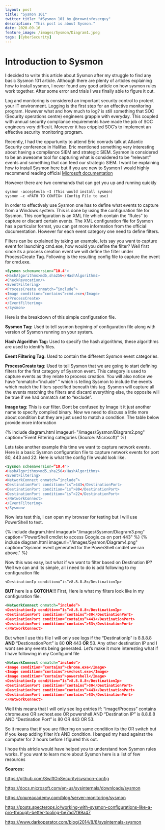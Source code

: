 ```yaml
---
layout: post
title: "Sysmon 101"
twitter_title: "#Sysmon 101 by @browninfosecguy"
description: "This post is about Sysmon."
date: 2020-09-16
feature_image: /images/Sysmon/Diagram1.jpeg 
tags: [CyberSecurity]
---
```


# Introduction to Sysmon

I decided to write this article about Sysmon after my struggle to find any basic Sysmon 101 article. 
Although there are plenty of articles explaining how to install sysmon, I never found any good article on how sysmon rules 
work together. After some error and trials I was finally able to figure it out.
<!--more-->

Log and monitoring is considered an important security control to protect your IT environment. Logging is the first step for
an effective monitoring program. However what and how much to log? is still something that SOC (Security operations centre)
engineers grapple with everyday. This coupled with annual security compliance requirements have made the job of SOC engineers 
very difficult. Moreover it has crippled SOC’s to implement an effective security monitoring program.

Recently, I had the oppurtunity to attend Eric conrads talk at Atlantic Security conference in Halifax. 
Eric mentioned something very interesting about having a compliance SIEM and strategic SIEM. Sysmon is considered to be an 
awesome tool for capturing what is considered to be “relevant” events and something that can feed our strategic SIEM.
I wont be explaining how to install Sysmon here but if you are new to Sysmon I would highly recommend reading official 
[Microsoft documentation](https://docs.microsoft.com/en-us/sysinternals/downloads/sysmon)

However there are two commands that can get you up and running quickly
```
sysmon -accepteula –I (This would install sysmon)
sysmon –c <PATH TO CONFIG> (Config File to use)
```
In order to effectively use Sysmon one has to define what events to capture from a Windows system. This is done by using the configuration file for Sysmon. This configuration is an XML file which contain the “Rules” to capture or discard certain events. The XML configuration file for Sysmon has a particular format, you can get more information from the official documentation. However for each event category one need to define filters.

Filters can be explained by taking an example, lets say you want to capture event for launching cmd.exe, how would you define the filter? Well first since its a process creation event we will define the filter under ProcessCreate Tag. Following is the resulting config file to capture the event for cmd.exe.

```xml
<Sysmon schemaversion=”10.4">
<HashAlgorithms>md5,sha256</HashAlgorithms>
<CheckRevocation/>
<EventFiltering>
<ProcessCreate onmatch=”include”>
<Image condition=”contains”>cmd.exe</Image>
</ProcessCreate>
</EventFiltering>
</Sysmon>
```
Here is the breakdown of this simple configuration file.

**Sysmon Tag:** Used to tell sysmon begining of configuration file along with version of Sysmon running on your system.

**Hash Algorithm Tag:** Used to specify the hash algorithms, these algorithms are used to identify files.

**Event Filtering Tag:** Used to contain the different Sysmon event categories.

**ProcessCreate tag:** Used to tell Sysmon that we are going to start defining filters for the first category of Sysmon event. This category is used to capture events as they relate to process creation. You will also notice we have “onmatch=”include” ” which is telling Sysmon to include the events which match the filters specified beneath this tag. Sysmon will capture all the events matching the filters and discard everything else, the opposite will be true if we had onmatch set to “exclude”.

**Image tag:** This is our filter. Dont be confused by Image it it just another name to specify compiled binary.
Now we need to discuss a little more about condition but they are just used to match a condition. The table below provide more information

{% include diagram.html imageurl="/images/Sysmon/Diagram2.png" caption="Event Filtering categories (Source: Microsoft)" %}

Lets take another example this time we want to capture network events. Here is a basic Sysmon configuration file to capture network events for port 80, 443 and 22. Here is what the config file would look like.
```xml
<Sysmon schemaversion=”10.4">
<HashAlgorithms>md5,sha256</HashAlgorithms>
<EventFiltering>
<NetworkConnect onmatch=”include”>
<DestinationPort condition=”is”>443</DestinationPort>
<DestinationPort condition=”is”>80</DestinationPort>
<DestinationPort condition=”is”>22</DestinationPort>
</NetworkConnect>
</EventFiltering>
</Sysmon>
```
Now lets test this, I can open my browser for testing but I will use PowerShell to test.

{% include diagram.html imageurl="/images/Sysmon/Diagram3.png" caption="PowerShell cmdlet to access Google.ca on port 443" %}
{% include diagram.html imageurl="/images/Sysmon/Diagram4.png" caption="Sysmon event generated for the PowerShell cmdlet we ran above." %}

Now this was easy, but what if we want to filter based on Destination IP? Well we can and its simple, all i need to do is add following to my configuration file

```
<DestinationIp condition=“is”>8.8.8.8</DestinationIp>
```
**BUT** here is a **GOTCHA**!!!
First, Here is what my filters look like in my configuration file.
```xml
<NetworkConnect onmatch=”include”>
<DestinationIp condition=”is”>8.8.8.8</DestinationIp>
<DestinationPort condition=”contains”>80</DestinationPort>
<DestinationPort condition=”contains”>443</DestinationPort>
<DestinationPort condition=“contains”>53</DestinationPort>
</NetworkConnect>
```
But when I use this file I will only see logs if the “DestinationIp” is 8.8.8.8 **AND** “DestionationPort” is 80 **OR** 443 **OR** 53. Any other destination IP and I wont see any events being generated.
Let’s make it more interesting what if I have following in my Config.xml file

```xml
<NetworkConnect onmatch=”include”>
<Image condition=”contains”>chrome.exe</Image>
<Image condition=”contains”>svchost.exe</Image>
<Image condition=”contains”>powershell</Image>
<DestinationIp condition=”is”>8.8.8.8</DestinationIp>
<DestinationPort condition=”contains”>80</DestinationPort>
<DestinationPort condition=”contains”>443</DestinationPort>
<DestinationPort condition=“contains”>53</DestinationPort>
</NetworkConnect>
```
Well this means that I will only see log entries if:
“Image/Process” contains chrome.exe OR svchost.exe OR powershell AND “Destination IP” is 8.8.8.8 AND “Destination Port” is 80 OR 443 OR 53.

So it means that if you are filtering on same condition its the OR switch but if you keep adding filter it’s AND condition. I banged my head against the computer for 2 hours before I figured this out.

I hope this atricle would have helped you to understand how Sysmon rules works. If you want to learn more about Sysmon here is a list of few resources

**Sources:**

https://github.com/SwiftOnSecurity/sysmon-config

https://docs.microsoft.com/en-us/sysinternals/downloads/sysmon

https://cqureacademy.com/blog/server-monitoring/sysmon

https://posts.specterops.io/working-with-sysmon-configurations-like-a-pro-through-better-tooling-be7ad7f99a47

https://www.darkoperator.com/blog/2014/8/8/sysinternals-sysmon
